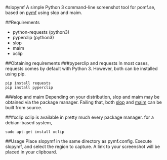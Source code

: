 #slopymf
A simple Python 3 command-line screenshot tool for pomf.se, based on [pymf](https://github.com/savoca/pymf) using slop and maim. 

##Requirements
* python-requests (python3)
* pyperclip (python3)
* slop
* maim
* xclip

##Obtaining requirements
###pyperclip and requests
In most cases, requests comes by default with Python 3. However, both can be installed using pip.

    pip install requests
    pip install pyperclip

###slop and maim
Depending on your distribution, slop and maim may be obtained via the package manager. Failing that, both [slop](https://github.com/naelstrof/slop) and [maim](https://github.com/naelstrof/maim) can be built from source.

###xclip
xclip is available in pretty much every package manager. for a debian-based system,

    sudo apt-get install xclip

##Usage
Place slopymf in the same directory as pymf.config. Execute slopymf, and select the region to capture. A link to your screenshot will be placed in your clipboard. 
